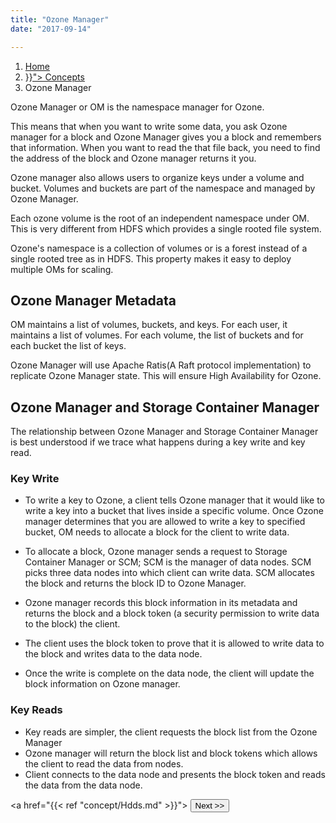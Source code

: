 ```yaml
---
title: "Ozone Manager"
date: "2017-09-14"

---
```

<!---
  Licensed to the Apache Software Foundation (ASF) under one or more
  contributor license agreements.  See the NOTICE file distributed with
  this work for additional information regarding copyright ownership.
  The ASF licenses this file to You under the Apache License, Version 2.0
  (the "License"); you may not use this file except in compliance with
  the License.  You may obtain a copy of the License at

      http://www.apache.org/licenses/LICENSE-2.0

  Unless required by applicable law or agreed to in writing, software
  distributed under the License is distributed on an "AS IS" BASIS,
  WITHOUT WARRANTIES OR CONDITIONS OF ANY KIND, either express or implied.
  See the License for the specific language governing permissions and
  limitations under the License.
-->
<nav aria-label="breadcrumb">
  <ol class="breadcrumb">
    <li class="breadcrumb-item"><a href="/">Home</a></li>
     <li class="breadcrumb-item"><a href="{{< ref "Concept.md" >}}">
        Concepts</a>
    <li class="breadcrumb-item active" aria-current="page">Ozone Manager
    </li>
  </ol>
</nav>

Ozone Manager or OM is the namespace manager for Ozone.

This means that when you want to write some data, you ask Ozone
manager for a block and Ozone Manager gives you a block and remembers that
information. When you want to read the that file back, you need to find the
address of the block and Ozone manager returns it you.

Ozone manager also allows users to organize keys under a volume and bucket.
Volumes and buckets are part of the namespace and managed by Ozone Manager.

Each ozone volume is the root of an independent namespace under OM.
This is very different from HDFS which provides a single rooted file system.

Ozone's namespace is a collection of volumes or is a forest instead of a
single rooted tree as in HDFS. This property makes it easy to deploy multiple
OMs for scaling.

## Ozone Manager Metadata

OM maintains a list of volumes, buckets, and keys.
For each user, it maintains a list of volumes.
For each volume, the list of buckets and for each bucket the list of keys.

Ozone Manager will use Apache Ratis(A Raft protocol implementation) to
replicate Ozone Manager state. This will ensure High Availability for Ozone.


## Ozone Manager and Storage Container Manager

The relationship between Ozone Manager and Storage Container Manager is best
understood if we trace what happens during a key write and key read.

### Key Write

* To write a key to Ozone, a client tells Ozone manager that it would like to
write a key into a bucket that lives inside a specific volume. Once Ozone
manager determines that you are allowed to write a key to specified bucket,
OM needs to allocate a block for the client to write data.

* To allocate a block, Ozone manager sends a request to Storage Container
Manager or SCM; SCM is the manager of data nodes. SCM picks three data nodes
into which client can write data. SCM allocates the block and returns the
block ID to Ozone Manager.

* Ozone manager records this block information in its metadata and returns the
block and a block token (a security permission to write data to the block)
the client.

* The client uses the block token to prove that it is allowed to write data to
the block and writes data to the data node.

* Once the write is complete on the data node, the client will update the block
information on
Ozone manager.


### Key Reads

* Key reads are simpler, the client requests the block list from the Ozone
Manager
* Ozone manager will return the block list and block tokens which
allows the client to read the data from nodes.
* Client connects to the data  node and presents the block token and reads
the data from the data node.



 <a href="{{< ref "concept/Hdds.md" >}}"> <button type="button"
 class="btn  btn-success btn-lg">Next >></button>